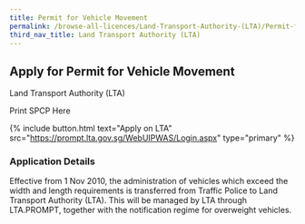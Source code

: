 ```yaml
---
title: Permit for Vehicle Movement
permalink: /browse-all-licences/Land-Transport-Authority-(LTA)/Permit-for-Vehicle-Movement
third_nav_title: Land Transport Authority (LTA)
---
```


## Apply for Permit for Vehicle Movement

Land Transport Authority (LTA)

Print SPCP Here


{% include button.html text="Apply on LTA" src="https://prompt.lta.gov.sg/WebUIPWAS/Login.aspx" type="primary" %}

### Application Details

<p>Effective from 1 Nov 2010, the administration of vehicles which exceed the width and length requirements is transferred from Traffic Police to Land Transport Authority (LTA). This will be managed by LTA through LTA.PROMPT, together with the notification regime for overweight vehicles.</p>

